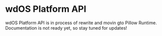 # wdOS Platform API
wdOS Platform API is in process of rewrite and movin gto Pillow Runtime. 
Documentation is not ready yet, so stay tuned for updates!